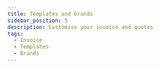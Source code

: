 ```yaml
---
title: Templates and brands
sidebar_position: 5
description: Customise your invoice and quotes
tags:
  - Invoice
  - Templates
  - Brands
---
```

